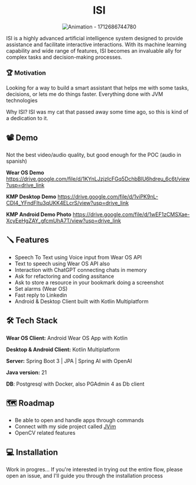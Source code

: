 <h1 align="center">ISI</h1>
<p align="center">
  <img src="https://github.com/user-attachments/assets/f46a2800-cf00-4b0f-97da-8d6ad8acb2fb" alt="Animation - 1712686744780">
</p>
ISI is a highly advanced artificial intelligence system designed to provide assistance and facilitate interactive interactions. With its machine learning capability and wide range of features, ISI becomes an invaluable ally for complex tasks and decision-making processes.

### 🏆️ Motivation
Looking for a way to build a smart assistant that helps me with some tasks, decisions, or lets me do things faster. Everything done with JVM technologies

Why ISI? ISI was my cat that passed away some time ago, so this is kind of a dedication to it.


## 📽️ Demo
Not the best video/audio quality, but good enough for the POC (audio in spanish)

**Wear OS Demo**
https://drive.google.com/file/d/1KYnLJzjzIcFGq5DchbBlU6hdreu_6c6t/view?usp=drive_link

**KMP Desktop Demo**
https://drive.google.com/file/d/1viPK9nL-CDI4_YFndFItu3qUKK4ELcrS/view?usp=drive_link

**KMP Android Demo Photo**
https://drive.google.com/file/d/1wEF1zCMSXae-XcyEeHgZAY_gfcmUhA7T/view?usp=drive_link


## 🪛 Features

- Speech To Text using Voice input from Wear OS API
- Text to speech using Wear OS API also
- Interaction with ChatGPT connecting chats in memory
- Ask for refactoring and coding assitance
- Ask to store a resource in your bookmark doing a screenshot
- Set alarms (Wear OS)
- Fast reply to Linkedin
- Android & Desktop Client built with Kotlin Multiplatform


## 🛠️ Tech Stack

**Wear OS Client:** Android Wear OS App with Kotlin

**Desktop & Android Client:** Kotlin Multiplatform

**Server:** Spring Boot 3 | JPA | Spring AI with OpenAI

**Java version:** 21

**DB**: Postgresql with Docker, also PGAdmin 4 as Db client

## 🗺️ Roadmap

- Be able to open and handle apps through commands
- Connect with my side project called [JVim](https://github.com/Guuri11/jvim)
- OpenCV related features


## 💻️ Installation

Work in progres... If you're interested in trying out the entire flow, please open an issue, and I'll guide you through the installation process
